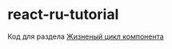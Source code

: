 # react-ru-tutorial
Код для раздела [Жизненый цикл компонента](https://maxfarseer.gitbooks.io/react-course-ru/content/zhiznennii_tsikl_komponenta.html)
